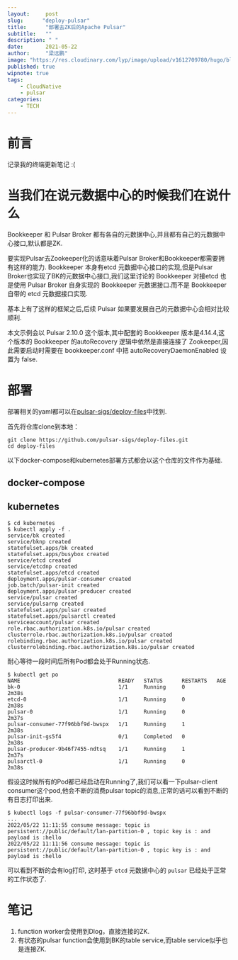```yaml
---
layout:     post 
slug:      "deploy-pulsar"
title:      "部署去ZK后的Apache Pulsar"
subtitle:   ""
description: " "
date:       2021-05-22
author:     "梁远鹏"
image: "https://res.cloudinary.com/lyp/image/upload/v1612709780/hugo/blog.github.io/pexels-matt-hardy-2568001.jpg"
published: true
wipnote: true
tags:
    - CloudNative
    - pulsar
categories: 
    - TECH
---
```


# 前言  

记录我的终端更新笔记 :(

# 当我们在说元数据中心的时候我们在说什么  

Bookkeeper 和 Pulsar Broker 都有各自的元数据中心,并且都有自己的元数据中心接口,默认都是ZK.  

要实现Pulsar去Zookeeper化的话意味着Pulsar Broker和Bookkeeper都需要拥有这样的能力. Bookkeeper 本身有etcd 元数据中心接口的实现,但是Pulsar Broker也实现了BK的元数据中心接口,我们这里讨论的 Bookkeeper 对接etcd 也是使用 Pulsar Broker 自身实现的 Bookkeeper 元数据接口.而不是 Bookkeeper 自带的 etcd 元数据接口实现.  

基本上有了这样的框架之后,后续 Pulsar 如果要发展自己的元数据中心会相对比较顺利.

本文示例会以 Pulsar 2.10.0 这个版本,其中配套的 Bookkeeper 版本是4.14.4,这个版本的 Bookkeeper 的autoRecovery 逻辑中依然是直接连接了 Zookeeper,因此需要启动时需要在 bookkeeper.conf 中把  autoRecoveryDaemonEnabled 设置为 false.

# 部署   

部署相关的yaml都可以在[pulsar-sigs/deploy-files](https://github.com/pulsar-sigs/deploy-files)中找到.  

首先将仓库clone到本地：  

```
git clone https://github.com/pulsar-sigs/deploy-files.git
cd deploy-files
```  

以下docker-compose和kubernetes部署方式都会以这个仓库的文件作为基础.

## docker-compose

## kubernetes  

```shell
$ cd kubernetes
$ kubectl apply -f .
service/bk created
service/bknp created
statefulset.apps/bk created
statefulset.apps/busybox created
service/etcd created
service/etcdnp created
statefulset.apps/etcd created
deployment.apps/pulsar-consumer created
job.batch/pulsar-init created
deployment.apps/pulsar-producer created
service/pulsar created
service/pulsarnp created
statefulset.apps/pulsar created
statefulset.apps/pulsarctl created
serviceaccount/pulsar created
role.rbac.authorization.k8s.io/pulsar created
clusterrole.rbac.authorization.k8s.io/pulsar created
rolebinding.rbac.authorization.k8s.io/pulsar created
clusterrolebinding.rbac.authorization.k8s.io/pulsar created
```

耐心等待一段时间后所有Pod都会处于Running状态.
```shell
$ kubectl get po
NAME                               READY   STATUS      RESTARTS   AGE
bk-0                               1/1     Running     0          2m38s
etcd-0                             1/1     Running     0          2m38s
pulsar-0                           1/1     Running     0          2m37s
pulsar-consumer-77f96bbf9d-bwspx   1/1     Running     1          2m38s
pulsar-init-gs5f4                  0/1     Completed   0          2m38s
pulsar-producer-9b46f7455-ndtsq    1/1     Running     1          2m37s
pulsarctl-0                        1/1     Running     0          2m38s
```  


假设这时候所有的Pod都已经启动在Running了,我们可以看一下pulsar-client consumer这个pod,他会不断的消费pulsar topic的消息,正常的话可以看到不断的有日志打印出来.

```shell
$ kubectl logs -f pulsar-consumer-77f96bbf9d-bwspx
...
2022/05/22 11:11:55 consume message: topic is persistent://public/default/lan-partition-0 , topic key is : and payload is :hello 
2022/05/22 11:11:56 consume message: topic is persistent://public/default/lan-partition-0 , topic key is : and payload is :hello 
```  

可以看到不断的会有log打印, 这时基于 `etcd` 元数据中心的 `pulsar` 已经处于正常的工作状态了.

# 笔记  

1. function worker会使用到Dlog，直接连接的ZK. 
2. 有状态的pulsar function会使用到BK的table service,而table service似乎也是连接ZK.
